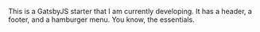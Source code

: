 This is a GatsbyJS starter that I am currently developing. It has a header, a footer, and a hamburger menu. You know, the essentials.
